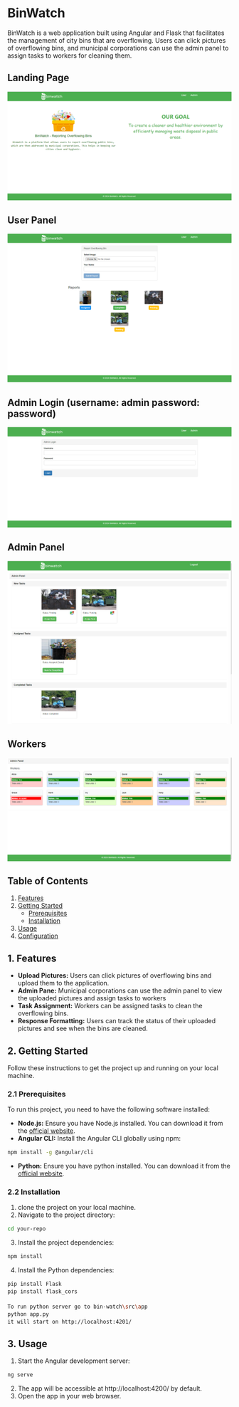 
# BinWatch

BinWatch is a web application built using Angular and Flask that facilitates the management of city bins that are overflowing. Users can click pictures of overflowing bins, and municipal corporations can use the admin panel to assign tasks to workers for cleaning them.

## Landing Page
![Application Screenshot](/images/index.PNG)

## User Panel
![Application Screenshot](/images/userView.PNG)

## Admin Login (username: admin  password: password)
![Application Screenshot](/images/adminLogin.PNG)

## Admin Panel
![Application Screenshot](/images/adminView.PNG)

## Workers
![Application Screenshot](/images/workerView.PNG)

## Table of Contents
1. [Features](#features)
2. [Getting Started](#getting-started)
    - [Prerequisites](#prerequisites)
    - [Installation](#installation)
3. [Usage](#usage)
4. [Configuration](#configuration)

## 1. Features

- **Upload Pictures:** Users can click pictures of overflowing bins and upload them to the application.
- **Admin Pane:** Municipal corporations can use the admin panel to view the uploaded pictures and assign tasks to workers
- **Task Assignment:** Workers can be assigned tasks to clean the overflowing bins.
- **Response Formatting:** Users can track the status of their uploaded pictures and see when the bins are cleaned.

## 2. Getting Started

Follow these instructions to get the project up and running on your local machine.

### 2.1 Prerequisites

To run this project, you need to have the following software installed:

- **Node.js:** Ensure you have Node.js installed. You can download it from the [official website](https://nodejs.org/).
- **Angular CLI:** Install the Angular CLI globally using npm:

```bash
npm install -g @angular/cli
```

- **Python:** Ensure you have python installed. You can download it from the [official website](https://www.python.org/ftp/python/3.12.1/python-3.12.1-amd64.exe).

### 2.2 Installation

1. clone the project on your local machine.
2. Navigate to the project directory:

```bash
cd your-repo
```

3. Install the project dependencies:

```bash
npm install
```

4. Install the Python dependencies:
```bash
pip install Flask
pip install flask_cors

To run python server go to bin-watch\src\app
python app.py
it will start on http://localhost:4201/
```

## 3. Usage

1. Start the Angular development server:

```bash
ng serve
```

2. The app will be accessible at http://localhost:4200/ by default.
3. Open the app in your web browser.
